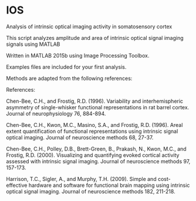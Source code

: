 # IOS
Analysis of intrinsic optical imaging activity in somatosensory cortex

This script analyzes amplitude and area of intrinsic optical signal imaging signals using MATLAB

Written in MATLAB 2015b using Image Processing Toolbox.

Examples files are included for your first analysis.

Methods are adapted from the following references:

References:

Chen-Bee, C.H., and Frostig, R.D. (1996). Variability and interhemispheric asymmetry of single-whisker functional representations in rat barrel cortex. Journal of neurophysiology 76, 884-894.

Chen-Bee, C.H., Kwon, M.C., Masino, S.A., and Frostig, R.D. (1996). Areal extent quantification of functional representations using intrinsic signal optical imaging. Journal of neuroscience methods 68, 27-37.

Chen-Bee, C.H., Polley, D.B., Brett-Green, B., Prakash, N., Kwon, M.C., and Frostig, R.D. (2000). Visualizing and quantifying evoked cortical activity assessed with intrinsic signal imaging. Journal of neuroscience methods 97, 157-173.

Harrison, T.C., Sigler, A., and Murphy, T.H. (2009). Simple and cost-effective hardware and software for functional brain mapping using intrinsic optical signal imaging. Journal of neuroscience methods 182, 211-218.



